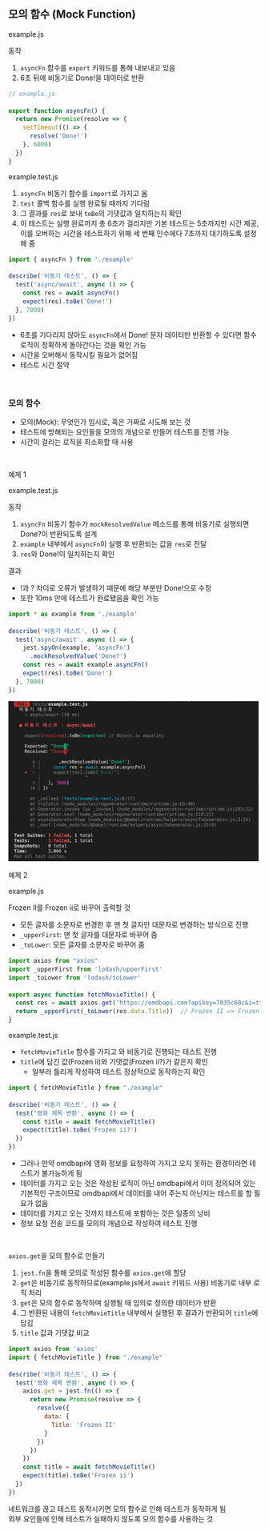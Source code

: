 ## 모의 함수 (Mock Function)
example.js

동작

1. `asyncFn` 함수를 `export` 키워드를 통해 내보내고 있음
2. 6초 뒤에 비동기로 Done!을 데이터로 반환

```jsx
// example.js

export function asyncFn() {
  return new Promise(resolve => {
    setTimeout(() => {
      resolve('Done!')
    }, 6000)
  })
}
```

example.test.js

1. `asyncFn` 비동기 함수를 `import`로 가지고 옴
2. `test` 콜백 함수를 실행 완료될 때까지 기다림
3. 그 결과를 `res`로 보내 `toBe`의 기댓값과 일치하는지 확인
4. 이 테스트는 실행 완료까지 총 6초가 걸리지만 기본 테스트는 5초까지만 시간 제공, 이를 오버하는 시간을 테스트하기 위해 세 번째 인수에다 7초까지 대기하도록 설정해 줌

```jsx
import { asyncFn } from './example'

describe('비동기 테스트', () => {
  test('async/await', async () => {
    const res = await asyncFn()
    expect(res).toBe('Done!')
  }, 7000)
})
```

- 6초를 기다리지 않아도 `asyncFn`에서 Done! 문자 데이터만 반환할 수 있다면 함수 로직이 정확하게 돌아간다는 것을 확인 가능
- 시간을 오버해서 동작시킬 필요가 없어짐
- 테스트 시간 절약

<br/>

### 모의 함수

- 모의(Mock): 무엇인가 임시로, 혹은 가짜로 시도해 보는 것
- 테스트에 방해되는 요인들을 모의의 개념으로 만들어 테스트를 진행 가능
- 시간이 걸리는 로직을 최소화할 때 사용

<br/>

예제 1

example.test.js

동작

1. `asyncFn` 비동기 함수가 `mockResolvedValue` 메소드를 통해 비동기로 실행되면 Done?이 반환되도록 설계
2. `example` 내부에서 `asyncFn`이 실행 후 반환되는 값을 `res`로 전달
3. `res`와 Done!이 일치하는지 확인

결과

- !과 ? 차이로 오류가 발생하기 때문에 해당 부분만 Done!으로 수정
- 또한 10ms 만에 테스트가 완료됐음을 확인 가능

```jsx
import * as example from './example'

describe('비동기 테스트', () => {
  test('async/await', async () => {
    jest.spyOn(example, 'asyncFn')
      .mockResolvedValue('Done?')
    const res = await example.asyncFn()
    expect(res).toBe('Done!')
  }, 7000)
})
```

<img src="../images/5-17.png" width="500px" />

<br/>

예제 2

example.js

Frozen II를 Frozen ii로 바꾸어 출력할 것

- 모든 글자를 소문자로 변경한 후 맨 첫 글자만 대문자로 변경하는 방식으로 진행
- `_upperFirst`: 맨 첫 글자를 대문자로 바꾸어 줌
- `_toLower`: 모든 글자를 소문자로 바꾸어 줌

```jsx
import axios from "axios"
import _upperFirst from 'lodash/upperFirst'
import _toLower from 'lodash/toLower'

export async function fetchMovieTitle() {
  const res = await axios.get('https://omdbapi.com?apikey=7035c60c&i=tt4520988')
  return _upperFirst(_toLower(res.data.Title))  // Frozen II => Frozen ii
}
```

example.test.js

- `fetchMovieTitle` 함수를 가지고 와 비동기로 진행되는 테스트 진행
- `title`에 담긴 값(Frozen ii)와 기댓값(Frozen ii?)가 같은지 확인
    - 일부러 틀리게 작성하여 테스트 정상적으로 동작하는지 확인

```jsx
import { fetchMovieTitle } from "./example"

describe('비동기 테스트', () => {
  test('영화 제목 변환', async () => {
    const title = await fetchMovieTitle()
    expect(title).toBe('Frozen ii?')
  })
})
```

- 그러나 만약 omdbapi에 영화 정보를 요청하여 가지고 오지 못하는 환경이라면 테스트가 불가능하게 됨
- 데이터를 가지고 오는 것은 작성된 로직이 아닌 omdbapi에서 이미 정의되어 있는 기본적인 구조이므로 omdbapi에서 데이터를 내어 주는지 아닌지는 테스트를 할 필요가 없음
- 데이터를 가지고 오는 것까지 테스트에 포함하는 것은 일종의 낭비
- 정보 요청 전송 코드를 모의의 개념으로 작성하여 테스트 진행

<br/>

`axios.get`을 모의 함수로 만들기

1. `jest.fn`을 통해 모의로 작성된 함수를 `axios.get`에 할당
2. `get`은 비동기로 동작하므로(example.js에서 `await` 키워드 사용) 비동기로 내부 로직 처리
3. `get`은 모의 함수로 동작하며 실행될 때 임의로 정의한 데이터가 반환
4. 그 반환된 내용이 `fetchMovieTitle` 내부에서 실행된 후 결과가 반환되어 `title`에 담김
5. `title` 값과 기댓값 비교

```jsx
import axios from 'axios'
import { fetchMovieTitle } from "./example"

describe('비동기 테스트', () => {
  test('영화 제목 변환', async () => {
    axios.get = jest.fn(() => {
      return new Promise(resolve => {
        resolve({
          data: {
            Title: 'Frozen II'
          }
        })
      })
    })
    const title = await fetchMovieTitle()
    expect(title).toBe('Frozen ii')
  })
})
```

네트워크를 끊고 테스트 동작시키면 모의 함수로 인해 테스트가 동작하게 됨  
외부 요인들에 인해 테스트가 실패하지 않도록 모의 함수를 사용하는 것